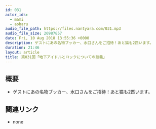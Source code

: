 ```yaml
---
id: 031
actor_ids:
  - mami
  - aoharu
audio_file_path: https://files.nantyara.com/031.mp3
audio_file_size: 20987857
date: Fri, 10 Aug 2018 13:55:36 +0000
description: ゲストにあの名物ブッカー、水口さんをご招待！あと猫も2匹います。
duration: 21:46
layout: article
title: 第031回「地下アイドルとロックについての談義」
---
```

## 概要

* ゲストにあの名物ブッカー、水口さんをご招待！あと猫も2匹います。

## 関連リンク

* none
